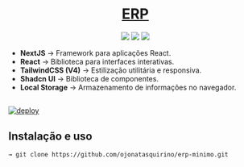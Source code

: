 # <div align="center"><a href='https://erp-minimo.vercel.app'>ERP</a></div>

<p align="center">
  <image
  src="https://img.shields.io/github/languages/count/ojonatasquirino/erp-minimo"
  />
  <image
  src="https://img.shields.io/github/languages/top/ojonatasquirino/erp-minimo"
  />
  <image
  src="https://img.shields.io/github/last-commit/ojonatasquirino/erp-minimo"
  />

</p>

- **NextJS** → Framework para aplicações React.
- **React** → Biblioteca para interfaces interativas.
- **TailwindCSS (V4)** → Estilização utilitária e responsiva.
- **Shadcn UI** → Biblioteca de componentes.
-  **Local Storage** → Armazenamento de informações no navegador.

##

[![deploy](https://vercel.com/button)](https://erp-minimo.vercel.app)

## Instalação e uso

```bash
→ git clone https://github.com/ojonatasquirino/erp-minimo.git

```
